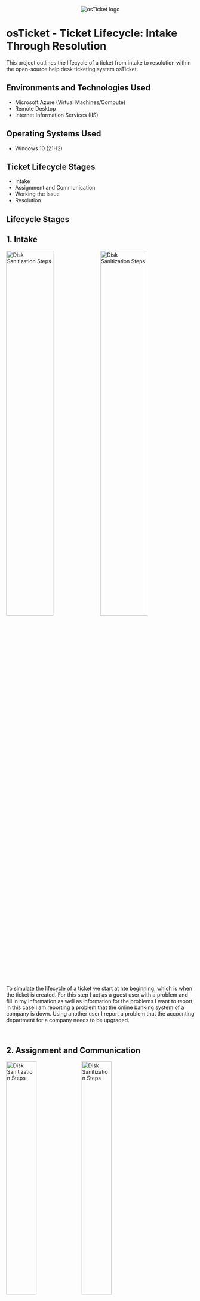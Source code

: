 <p align="center">
<img src="https://i.imgur.com/Clzj7Xs.png" alt="osTicket logo"/>
</p>

<h1>osTicket - Ticket Lifecycle: Intake Through Resolution</h1>
This project outlines the lifecycle of a ticket from intake to resolution within the open-source help desk ticketing system osTicket.<br />

<h2>Environments and Technologies Used</h2>

- Microsoft Azure (Virtual Machines/Compute)
- Remote Desktop
- Internet Information Services (IIS)

<h2>Operating Systems Used </h2>

- Windows 10</b> (21H2)

<h2>Ticket Lifecycle Stages</h2>

- Intake
- Assignment and Communication
- Working the Issue
- Resolution

<h2>Lifecycle Stages</h2>
<h2>1. Intake</h2>
<p>
<img src="https://i.imgur.com/FFZdxvb.png" height="50%" width="50%" alt="Disk Sanitization Steps"/><img src="https://i.imgur.com/1a5ehie.png" height="50%" width="50%" alt="Disk Sanitization Steps"/>
</p>
<p>
To simulate the lifecycle of a ticket we start at hte beginning, which is when the ticket is created. For this step I act as a guest user with a problem and fill in my information as well as information for the problems I want to report, in this case I am reporting a problem that the online banking system of a company is down. Using another user I report a problem that the accounting department for a company needs to be upgraded.
</p>
<br />

<h2>2. Assignment and Communication</h2>
<p>
<img src="https://i.imgur.com/TXj55cQ.png" height="40%" width="40%" alt="Disk Sanitization Steps"/><img src="https://i.imgur.com/ZOqFJ31.png" height="40%" width="40%" alt="Disk Sanitization Steps"/>
<img src="https://i.imgur.com/MRV2SFt.png" height="50%" width="50%" alt="Disk Sanitization Steps"/>
</p>
<p>
For this next step we look at the tickets from the agents view, after recieving the tickets from the users we open them to observe different aspects such as their priority level, which department they are assigned to, the SLA on it currently and who it is assinged to. After reading the tickets details the agent will then assign it a different priority or SLA(one of the SLAs that was created in the configuration phase). For a tickets like the mobile banking system is down for a whole company, that would get an urgent SLA such as Sev-A. For a problem regarding online banking it would be wise to assign the tickets to the online banking department that wsa created as well. This step is really assessing a tickets, and giving it the correct qualities based on urgency and the nature of the ticket and sending it to the right people to deal with it. 
</p>
<br />

<h2>3. Working the Issue</h2>
<p>
<img src="https://i.imgur.com/kZEXRcH.png" height="70%" width="70%" alt="Disk Sanitization Steps"/>
</p>
<p>
In this phase of the ticket life cycle, the assigned agent or department revieces the tickets are starts workjign through the ticket. To do this they will communicate with the users periodically depending on things like the SLA or priority and will escalate if required. Communication is the main focus in this part, things like empathizing with the user and descalating emotions are key as well. After a while the ticket is worked through and either solved or given to another department.
</p>
<br />

<h2>4. Resolution</h2>
<p>
<img src="https://i.imgur.com/yUkDRtn.png" height="60%" width="60%" alt="Disk Sanitization Steps"/>
<img src="https://i.imgur.com/1eeMbf5.png" height="60%" width="60%" alt="Disk Sanitization Steps"/>
</p>
<p>
In the final part of the ticket life cycle is when the tickets are resolved. After working the tickets, each tickets is closed as revolved. The issue is documented with a solution or status update indicating the problem was resolved.
</p>
<br />
